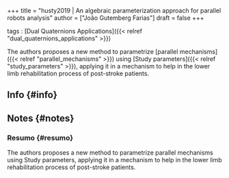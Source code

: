 +++
title = "husty2019 | An algebraic parameterization approach for parallel robots analysis"
author = ["João Gutemberg Farias"]
draft = false
+++

tags
: [Dual Quaternions Applications]({{< relref "dual_quaternions_applications" >}})

The authors proposes a new method to parametrize [parallel mechanisms]({{< relref "parallel_mechanisms" >}}) using [Study parameters]({{< relref "study_parameters" >}}), applying it in a mechanism to help in the lower limb rehabilitation process of post-stroke patients.


## Info {#info}


## Notes {#notes}


### Resumo {#resumo}

The authors proposes a new method to parametrize parallel mechanisms using Study parameters, applying it in a mechanism to help in the lower limb rehabilitation process of post-stroke patients.
